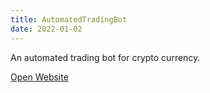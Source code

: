 ```yaml
---
title: AutomatedTradingBot
date: 2022-01-02
---
```


An automated trading bot for crypto currency.


[Open Website](https://www.autotradingbot.io/)